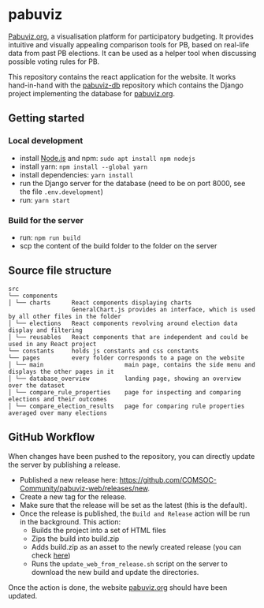 # pabuviz

[Pabuviz.org](https://pabuviz.org), a visualisation platform for
participatory budgeting. It provides intuitive and visually appealing comparison tools
for PB, based on real-life data from past PB elections. It can be used
as a helper tool when discussing possible voting rules for PB.

This repository contains the react application for the website. It works hand-in-hand
with the [pabuviz-db](https://github.com/COMSOC-Community/pabuviz-db) repository which
contains the Django project implementing the database for [pabuviz.org](https://pabuviz.org).

## Getting started

### Local development
- install [Node.js](https://nodejs.org/ "Node.js") and npm: `sudo apt install npm nodejs`
- install yarn: `npm install --global yarn`
- install dependencies: `yarn install`
- run the Django server for the database (need to be on port 8000, see the file `.env.development`)
- run: `yarn start`

### Build for the server
- run: `npm run build`
- scp the content of the build folder to the folder on the server

## Source file structure
```
src
└── components
│ └── charts      React components displaying charts
                  GeneralChart.js provides an interface, which is used by all other files in the folder
│ └── elections   React components revolving around election data display and filtering
│ └── reusables   React components that are independent and could be used in any React project
└── constants     holds js constants and css constants 
└── pages         every folder corresponds to a page on the website
│ └── main                       main page, contains the side menu and displays the other pages in it
│ └── database_overview          landing page, showing an overview over the dataset   
│ └── compare_rule_properties    page for inspecting and comparing elections and their outcomes 
│ └── compare_election_results   page for comparing rule properties averaged over many elections
```

## GitHub Workflow

When changes have been pushed to the repository, you can directly update the server by publishing 
a release.

- Published a new release here: https://github.com/COMSOC-Community/pabuviz-web/releases/new.
- Create a new tag for the release.
- Make sure that the release will be set as the latest (this is the default).
- Once the release is published, the `Build and Release` action will be run in the background.
This action:
  - Builds the project into a set of HTML files
  - Zips the build into build.zip
  - Adds build.zip as an asset to the newly created release (you can check [here](https://github.com/COMSOC-Community/pabuviz-web/releases/latest))
  - Runs the `update_web_from_release.sh` script on the server to download the new build and update the directories.

Once the action is done, the website [pabuviz.org](https://pabuviz.org) should have been updated.